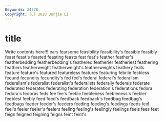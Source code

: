 ```yaml
---
Keywords: 24778
Copyright: (C) 2020 Junjie Li
---
```


# title

Write contents here!!!
ears 
fearsome
feasibility 
feasibility's 
feasible 
feasibly 
feast 
feast's 
feasted 
feasting 
feasts 
feat
feat's 
feather 
feather's 
featherbedding 
featherbedding's 
feathered 
featherier 
featheriest 
feathering 
feathers
featherweight 
featherweight's 
featherweights 
feathery 
feats 
feature 
feature's 
featured 
featureless 
features
featuring 
febrile 
feckless 
fecund 
fecundity 
fecundity's 
fed 
fed's 
federal 
federal's
federalism 
federalism's 
federalist 
federalist's 
federalists 
federally 
federals 
federate 
federated 
federates
federating 
federation 
federation's 
federations 
fedora 
fedora's 
fedoras 
feds 
fee 
fee's
feeble 
feebleness 
feebleness's 
feebler 
feeblest 
feebly 
feed 
feed's 
feedback 
feedback's
feedbag 
feedbag's 
feedbags 
feeder 
feeder's 
feeders 
feeding 
feeding's 
feedings 
feeds
feel 
feel's 
feeler 
feeler's 
feelers 
feeling 
feeling's 
feelingly 
feelings 
feels
fees 
feet 
feign 
feigned 
feigning 
feigns 
feint 
feint's 
